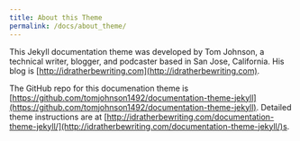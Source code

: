 ```yaml
---
title: About this Theme
permalink: /docs/about_theme/
---
```


This Jekyll documentation theme was developed by Tom Johnson, a technical writer, blogger, and podcaster based in San Jose, California. His blog is [http://idratherbewriting.com](http://idratherbewriting.com).

The GitHub repo for this documenation theme is [https://github.com/tomjohnson1492/documentation-theme-jekyll](https://github.com/tomjohnson1492/documentation-theme-jekyll). Detailed theme instructions are at [http://idratherbewriting.com/documentation-theme-jekyll/](http://idratherbewriting.com/documentation-theme-jekyll/)s.

